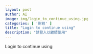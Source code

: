 ```yaml
---
layout: post
author: AI
image: img/login_to_continue_using.jpg
categories: [ '財經' ]
title: "Login to continue using"
description: "請登入以繼續使用"
---
```

Login to continue using